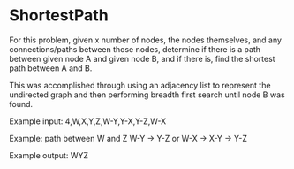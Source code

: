 # ShortestPath

For this problem, given x number of nodes, the nodes themselves, and any connections/paths between those nodes, determine if there is a path between given node A and given node B, and if there is, find the shortest path between A and B.

This was accomplished through using an adjacency list to represent the undirected graph and then performing breadth first search until node B was found.

Example input:
4,W,X,Y,Z,W-Y,Y-X,Y-Z,W-X

Example: path between W and Z
W-Y -> Y-Z
or
W-X -> X-Y -> Y-Z

Example output:
WYZ
